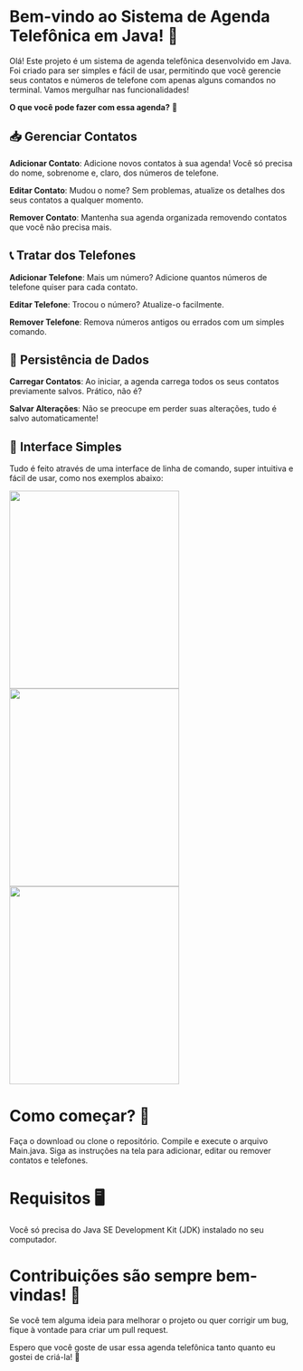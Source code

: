 # Bem-vindo ao Sistema de Agenda Telefônica em Java! 📒

Olá! Este projeto é um sistema de agenda telefônica desenvolvido em Java. Foi criado para ser simples e fácil de usar, permitindo que você gerencie seus contatos e números de telefone com apenas alguns comandos no terminal. Vamos mergulhar nas funcionalidades!

**O que você pode fazer com essa agenda?** 🌟

## 📥 Gerenciar Contatos

**Adicionar Contato**: Adicione novos contatos à sua agenda! Você só precisa do nome, sobrenome e, claro, dos números de telefone.

**Editar Contato**: Mudou o nome? Sem problemas, atualize os detalhes dos seus contatos a qualquer momento.

**Remover Contato**: Mantenha sua agenda organizada removendo contatos que você não precisa mais.

## 📞 Tratar dos Telefones

**Adicionar Telefone**: Mais um número? Adicione quantos números de telefone quiser para cada contato.

**Editar Telefone**: Trocou o número? Atualize-o facilmente.

**Remover Telefone**: Remova números antigos ou errados com um simples comando.

## 💾 Persistência de Dados

**Carregar Contatos**: Ao iniciar, a agenda carrega todos os seus contatos previamente salvos. Prático, não é?

**Salvar Alterações**: Não se preocupe em perder suas alterações, tudo é salvo automaticamente!

## 👀 Interface Simples

Tudo é feito através de uma interface de linha de comando, super intuitiva e fácil de usar, como nos exemplos abaixo:

<img src="https://github.com/engdvj/agenda-contatos/assets/153877813/9b4a6814-ede7-463f-aafa-e9179a776178" width="300" height="350"> <img src="https://github.com/engdvj/agenda-contatos/assets/153877813/2ec9389b-f0d6-433d-b95a-da2a1561141e" width="300" height="350"> <img src="https://github.com/engdvj/agenda-contatos/assets/153877813/2ec9389b-f0d6-433d-b95a-da2a1561141e" width="300" height="350">


# Como começar? 🚀


Faça o download ou clone o repositório.
Compile e execute o arquivo Main.java.
Siga as instruções na tela para adicionar, editar ou remover contatos e telefones.

# Requisitos 🖥️

Você só precisa do Java SE Development Kit (JDK) instalado no seu computador.

# Contribuições são sempre bem-vindas! 🤝

Se você tem alguma ideia para melhorar o projeto ou quer corrigir um bug, fique à vontade para criar um pull request.

Espero que você goste de usar essa agenda telefônica tanto quanto eu gostei de criá-la! 🎉
